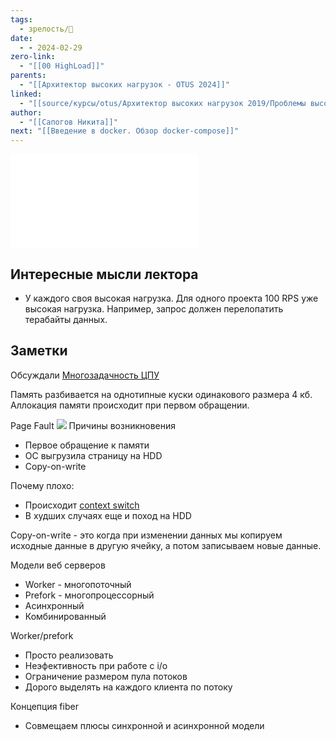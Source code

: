 ```yaml
---
tags:
  - зрелость/🌱
date:
  - - 2024-02-29
zero-link:
  - "[[00 HighLoad]]"
parents:
  - "[[Архитектор высоких нагрузок - OTUS 2024]]"
linked:
  - "[[source/курсы/otus/Архитектор высоких нагрузок 2019/Проблемы высоких нагрузок|Проблемы высоких нагрузок]]"
author:
  - "[[Сапогов Никита]]"
next: "[[Введение в docker. Обзор docker-compose]]"
---
```

![](Проблемы_высоких_нагрузок___Презентация__Никита_Сапогов__29.02.2024-310891-2c6576.pdf)

## Интересные мысли лектора
- У каждого своя высокая нагрузка. Для одного проекта 100 RPS уже высокая нагрузка. Например, запрос должен перелопатить терабайты данных.

## Заметки
Обсуждали [Многозадачность ЦПУ](Многозадачность%20ЦПУ.md)

Память разбивается на однотипные куски одинакового размера 4 кб. Аллокация памяти происходит при первом обращении.

Page Fault
![](Pasted%20image%2020240229204146.png)
Причины возникновения
- Первое обращение к памяти
- ОС выгрузила страницу на HDD
- Copy-on-write

Почему плохо:
- Происходит [context switch](Переключение%20контекста.md)
- В худших случаях еще и поход на HDD

Copy-on-write - это когда при изменении данных мы копируем исходные данные в другую ячейку, а потом записываем новые данные. 

Модели веб серверов
- Worker - многопоточный
- Prefork - многопроцессорный
- Асинхронный
- Комбинированный

Worker/prefork
- Просто реализовать
- Неэфективность при работе с i/o
- Ограничение размером пула потоков
- Дорого выделять на каждого клиента по потоку

Концепция fiber
- Совмещаем плюсы синхронной и асинхронной модели

